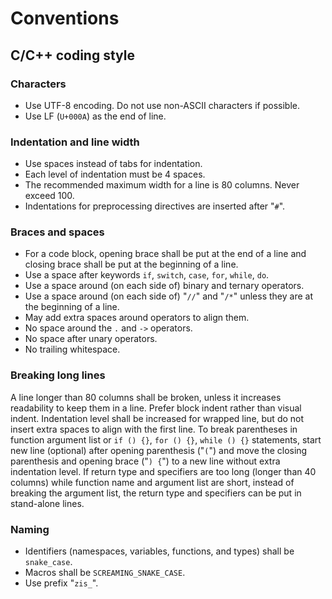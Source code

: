 # Conventions

## C/C++ coding style

### Characters

- Use UTF-8 encoding. Do not use non-ASCII characters if possible.
- Use LF (`U+000A`) as the end of line.

### Indentation and line width

- Use spaces instead of tabs for indentation.
- Each level of indentation must be 4 spaces.
- The recommended maximum width for a line is 80 columns. Never exceed 100.
- Indentations for preprocessing directives are inserted after "`#`".

### Braces and spaces

- For a code block,
  opening brace shall be put at the end of a line
  and closing brace shall be put at the beginning of a line.
- Use a space after keywords `if`, `switch`, `case`, `for`, `while`, `do`.
- Use a space around (on each side of) binary and ternary operators.
- Use a space around (on each side of) "`//`" and "`/*`"
  unless they are at the beginning of a line.
- May add extra spaces around operators to align them.
- No space around the `.` and `->` operators.
- No space after unary operators.
- No trailing whitespace.

### Breaking long lines

A line longer than 80 columns shall be broken,
unless it increases readability to keep them in a line.
Prefer block indent rather than visual indent.
Indentation level shall be increased for wrapped line,
but do not insert extra spaces to align with the first line.
To break parentheses in function argument list
or `if () {}`, `for () {}`, `while () {}` statements,
start new line (optional) after opening parenthesis ("`(`")
and move the closing parenthesis and opening brace ("`) {`") to a new line
without extra indentation level.
If return type and specifiers are too long (longer than 40 columns)
while function name and argument list are short,
instead of breaking the argument list,
the return type and specifiers can be put in stand-alone lines.

### Naming

- Identifiers (namespaces, variables, functions, and types) shall be `snake_case`.
- Macros shall be `SCREAMING_SNAKE_CASE`.
- Use prefix "`zis_`".
